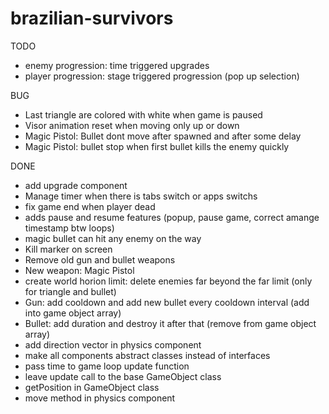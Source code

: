 # brazilian-survivors

TODO
- enemy progression: time triggered upgrades
- player progression: stage triggered progression (pop up selection)

BUG
- Last triangle are colored with white when game is paused
- Visor animation reset when moving only up or down
- Magic Pistol: Bullet dont move after spawned and after some delay
- Magic Pistol: bullet stop when first bullet kills the enemy quickly

DONE
- add upgrade component
- Manage timer when there is tabs switch or apps switchs
- fix game end when player dead
- adds pause and resume features (popup, pause game, correct amange timestamp btw loops)
- magic bullet can hit any enemy on the way
- Kill marker on screen
- Remove old gun and bullet weapons
- New weapon: Magic Pistol
- create world horion limit: delete enemies far beyond the far limit (only for triangle and bullet)
- Gun: add cooldown and add new bullet every cooldown interval (add into game object array)
- Bullet: add duration and destroy it after that (remove from game object array)
- add direction vector in physics component
- make all components abstract classes instead of interfaces
- pass time to game loop update function
- leave update call to the base GameObject class
- getPosition in GameObject class
- move method in physics component

